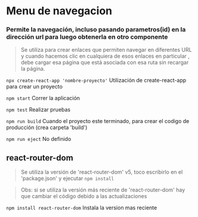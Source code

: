 # Menu de navegacion

### Permite la navegación, incluso pasando parametros(id) en la dirección url para luego obtenerla en otro componente

>Se utiliza para crear enlaces que permiten navegar en diferentes URL y cuando hacemos clic en cualquiera de esos enlaces en particular , debe cargar esa página que está asociada con esa ruta sin recargar la página.

`npx create-react-app 'nombre-proyecto'` 
Utilización de create-react-app para crear un proyecto

`npm start` 
Correr la aplicación

`npm test` 
Realizar pruebas

`npm run build` 
Cuando el proyecto este terminado, para crear el codigo de producción (crea carpeta 'build')

`npm run eject` 
No definido

## react-router-dom
> Se utiliza la versión de 'react-router-dom' v5, toco escribirlo en el 'package.json' y ejecutar `npm install`

> Obs: si se utiliza la versión más reciente de 'react-router-dom' hay que cambiar el código debido a las actualizaciones

`npm install react-router-dom` 
Instala la version mas reciente
